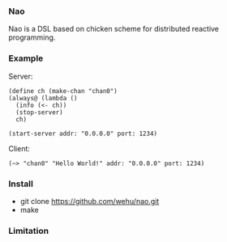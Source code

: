 ### Nao

Nao is a DSL based on chicken scheme for distributed reactive programming.

### Example

Server:

	(define ch (make-chan "chan0")
	(always@ (lambda ()
	  (info (<- ch))
	  (stop-server)
	  ch)

	(start-server addr: "0.0.0.0" port: 1234)

Client:

	(~> "chan0" "Hello World!" addr: "0.0.0.0" port: 1234)

### Install

* git clone https://github.com/wehu/nao.git
* make

### Limitation

